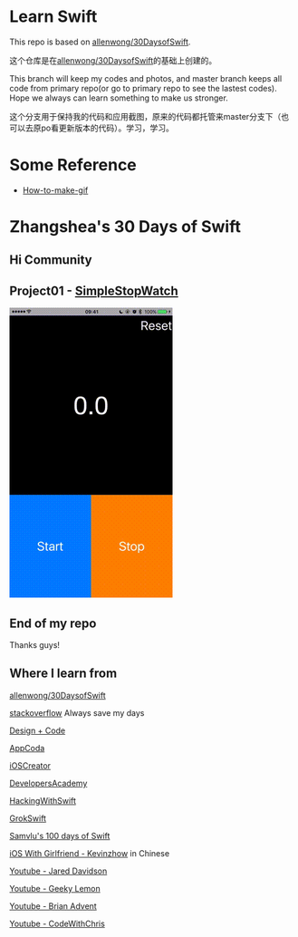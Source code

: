 # Learn Swift

This repo is based on [allenwong/30DaysofSwift](https://github.com/allenwong/30DaysofSwift).

这个仓库是在[allenwong/30DaysofSwift](https://github.com/allenwong/30DaysofSwift)的基础上创建的。

This branch will keep my codes and photos, and master branch keeps all code from primary repo(or go to primary repo to see the lastest codes). Hope we always can learn something to make us stronger.

这个分支用于保持我的代码和应用截图，原来的代码都托管来master分支下（也可以去原po看更新版本的代码）。学习，学习。

# Some Reference
- [How-to-make-gif](https://github.com/zhangshea/30DaysofSwift/wiki/How-to-make-gif)

# Zhangshea's 30 Days of Swift

## Hi Community

## Project01 - [SimpleStopWatch](https://github.com/zhangshea/30DaysofSwift/tree/master/Project01_SimpleStopWatch)

![SimpleStopWatch](https://raw.githubusercontent.com/zhangshea/30DaysofSwift/master/Project01_SimpleStopWatch/01.gif)

## End of my repo
Thanks guys!

## Where I learn from

[allenwong/30DaysofSwift](https://github.com/allenwong/30DaysofSwift)

[stackoverflow](https://stackoverflow.com/) Always save my days

[Design + Code](https://designcode.io/)

[AppCoda](http://www.appcoda.com/)

[iOSCreator](http://www.ioscreator.com/)

[DevelopersAcademy](http://developersacademy.io/blog/)

[HackingWithSwift](https://www.hackingwithswift.com/)

[GrokSwift](https://grokswift.com/)

[Samvlu's 100 days of Swift](https://medium.com/@samvlu/100-days-of-swift-736d45a19b63#.7g9z4brew)

[iOS With Girlfriend - Kevinzhow](http://space.bilibili.com/3517995/#!/index) in Chinese

[Youtube - Jared Davidson](https://www.youtube.com/user/Archetapp)

[Youtube - Geeky Lemon](https://www.youtube.com/user/GeekyLemon)

[Youtube - Brian Advent](https://www.youtube.com/channel/UCysEngjfeIYapEER9K8aikw)

[Youtube - CodeWithChris](https://www.youtube.com/user/CodeWithChris)
